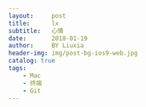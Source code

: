 ```yaml
---
layout:     post
title:      lx
subtitle:   心情
date:       2018-01-19
author:     BY Liuxia
header-img: img/post-bg-ios9-web.jpg
catalog: true
tags:
    - Mac
    - 终端
    - Git
---
```


